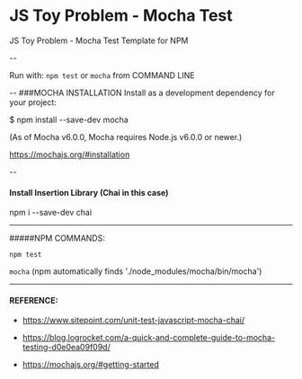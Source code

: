 # JS Toy Problem - Mocha Test
JS Toy Problem - Mocha Test Template for NPM

--

Run with:
 ``npm test`` or ```mocha``` from COMMAND LINE


--
###MOCHA INSTALLATION
Install as a development dependency for your project:

$ npm install --save-dev mocha

(As of Mocha v6.0.0, Mocha requires Node.js v6.0.0 or newer.)

https://mochajs.org/#installation


--

#### Install Insertion Library (Chai in this case)
npm i --save-dev chai

---
#####NPM COMMANDS:

```npm test```

```mocha``` (npm automatically finds './node_modules/mocha/bin/mocha')

---
#### REFERENCE:
- https://www.sitepoint.com/unit-test-javascript-mocha-chai/

- https://blog.logrocket.com/a-quick-and-complete-guide-to-mocha-testing-d0e0ea09f09d/

- https://mochajs.org/#getting-started
